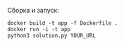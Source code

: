 Сборка и запуск:

```
docker build -t app -f Dockerfile .
docker run -i -t app
python3 solution.py YOUR_URL
```
